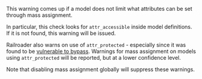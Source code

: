 This warning comes up if a model does not limit what attributes can be set through mass assignment.

In particular, this check looks for `attr_accessible` inside model definitions. If it is not found, this warning will be issued.

Railroader also warns on use of `attr_protected` - especially since it was found to be [vulnerable to bypass](https://groups.google.com/d/topic/rubyonrails-security/AFBKNY7VSH8/discussion). Warnings for mass assignment on models using `attr_protected` will be reported, but at a lower confidence level.

Note that disabling mass assignment globally will suppress these warnings.
